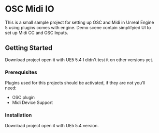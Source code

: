 # OSC Midi IO

This is a small sample project for setting up OSC and Midi in Unreal Engine 5 using plugins comes with engine. Demo scene contain simplifyied UI to set up Midi CC and OSC Inputs. 

## Getting Started

Download project open it with UE5 5.4 I didn't test it on other versions yet. 

### Prerequisites

Plugins used for this projects should be activated, if they are not you'll need: 

* OSC plugin
* Midi Device Support

### Installation

Download project open it with UE5 5.4 version.


